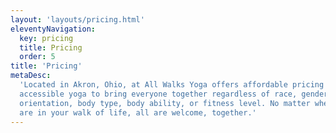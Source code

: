 ```yaml
---
layout: 'layouts/pricing.html'
eleventyNavigation:
  key: pricing
  title: Pricing
  order: 5
title: 'Pricing'
metaDesc:
  'Located in Akron, Ohio, at All Walks Yoga offers affordable pricing on
  accessible yoga to bring everyone together regardless of race, gender, sexual
  orientation, body type, body ability, or fitness level. No matter where you
  are in your walk of life, all are welcome, together.'
---
```

